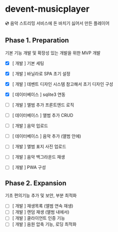 # devent-musicplayer
💿 음악 스트리밍 서비스에 돈 바치기 싫어서 만든 플레이어


## Phase 1. Preparation

기본 기능 개발 및 확장성 있는 개발을 위한 MVP 개발

* [x] [ 개발 ] 기본 세팅
* [x] [ 개발 ] 바닐라로 SPA 초기 설정
* [x] [ 개발 ] 데벤트 디자인 시스템 참고해서 초기 디자인 구성
* [x] [ 데이터베이스 ] sqlite3 연동
* [ ] [ 개발 ] 앨범 추가 프론트엔드 로직
* [ ] [ 데이터베이스 ] 앨범 추가 CRUD
* [ ] [ 개발 ] 음악 업로드
* [ ] [ 데이터베이스 ] 음악 추가 (앨범 안에)
* [ ] [ 개발 ] 앨범 표지 사진 업로드
* [ ] [ 개발 ] 음악 백그라운드 재생
* [ ] [ 개발 ] PWA 구성


## Phase 2. Expansion

기초 편의기능 추가 및 보안, 부분 최적화

* [ ] [ 개발 ] 재생목록 (앨범 연속 재생)
* [ ] [ 개발 ] 랜덤 재생 (앨범 내에서)
* [ ] [ 개발 ] 클라이언트 인증 기능
* [ ] [ 개발 ] 음원 압축 기능, 로딩 최적화
